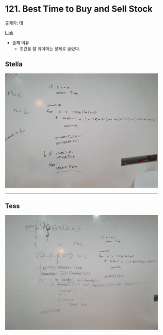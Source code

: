 # 121. Best Time to Buy and Sell Stock

출제자: 테

[Link](https://leetcode.com/problems/can-place-flowers/)

- 출제 이유
  - 조건을 잘 줘야하는 문제로 골랐다.

## Stella
![](./images/20200112_605_stella.jpeg)

---

## Tess

![](./images/20200112_605_solution.jpeg)